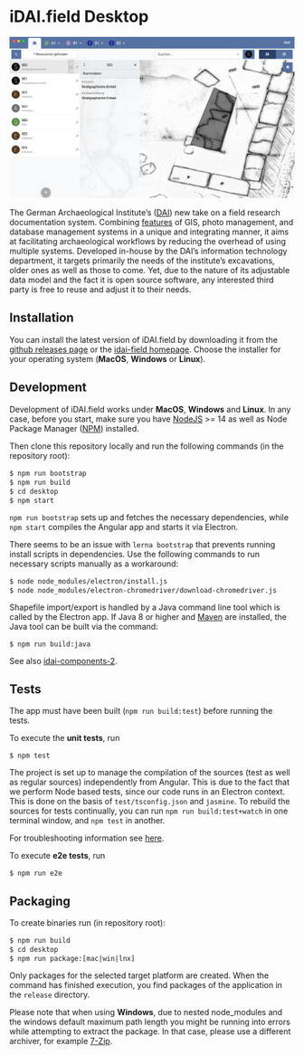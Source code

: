 # iDAI.field Desktop
 
![idai-field](img/README-1.png) 
    
   
The German Archaeological Institute’s ([DAI](https://www.dainst.org)) 
new take on a field research 
documentation system. Combining [features](README-FEATURES.md) of GIS, photo management, and 
database management systems in a unique and integrating manner, 
it aims at facilitating archaeological workflows by reducing the overhead 
of using multiple systems. Developed in-house by the DAI’s information 
technology department, it targets primarily the needs of the institute’s 
excavations, older ones as well as those to come. Yet, due to the nature 
of its adjustable data model and the fact it is open source software, any 
interested third party is free to reuse and adjust it to their needs.
   

## Installation

You can install the latest version of iDAI.field by downloading it from the [github releases page](https://github.com/dainst/idai-field/releases/latest) or the [idai-field homepage](http://field.dainst.org). Choose the installer for your operating system (**MacOS**, **Windows** or **Linux**).

   
## Development

Development of iDAI.field works under **MacOS**, **Windows** and **Linux**. In any case, before you start, make sure you have [NodeJS](https://nodejs.org/en/) >= 14 as well as Node Package Manager ([NPM](https://www.npmjs.com/)) installed.  

Then clone this repository locally and run the following commands (in the repository root):

```
$ npm run bootstrap
$ npm run build
$ cd desktop
$ npm start
```

`npm run bootstrap` sets up and fetches the necessary dependencies, while `npm start` compiles the Angular app and starts it via Electron.

There seems to be an issue with `lerna bootstrap` that prevents running install scripts in dependencies. Use the following commands to run necessary scripts manually as a workaround:

```
$ node node_modules/electron/install.js
$ node node_modules/electron-chromedriver/download-chromedriver.js
```
 
Shapefile import/export is handled by a Java command line tool which is called by the Electron app. If Java 8 or higher and [Maven](https://maven.apache.org/) are installed, the Java tool can be built via the command:
```
$ npm run build:java
```

See also [idai-components-2](https://github.com/dainst/idai-components-2).

## Tests

The app must have been built (`npm run build:test`) before running the tests.

To execute the **unit tests**, run 

```
$ npm test   
```

The project is set up to manage the compilation of the sources (test as well as regular sources) independently from Angular. This is due to the fact that we perform Node based tests, since our code runs in an Electron context. This is done on the 
basis of `test/tsconfig.json` and `jasmine`. To rebuild the sources for tests continually, you can run `npm run build:test+watch` in one terminal window, and `npm test` in another.

For troubleshooting information see [here](docs/unit-test-troubleshooting.md).

To execute **e2e tests**, run 

```
$ npm run e2e
```


## Packaging

To create binaries run (in repository root):

```
$ npm run build
$ cd desktop
$ npm run package:[mac|win|lnx]
```

Only packages for the selected target platform are created. When the command has finished execution, you find packages of the application in the `release` directory.

Please note that when using **Windows**, due to nested node_modules and the 
windows default maximum path length you might be running into errors while attempting
to extract the package. In that case, please use a different archiver, for example [7-Zip](http://www.7-zip.org/download.html).

